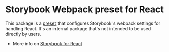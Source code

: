 # Storybook Webpack preset for React

This package is a [preset](https://storybook.js.org/docs/react/addons/writing-presets#presets-api) that configures Storybook's webpack settings for handling React.
It's an internal package that's not intended to be used directly by users.

- More info on [Storybook for React](https://storybook.js.org/docs/react/get-started)
